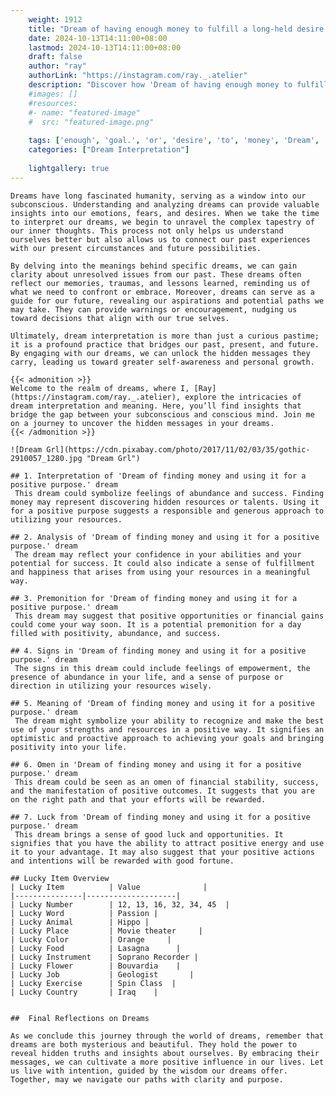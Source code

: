 ```yaml
---
    weight: 1912
    title: "Dream of having enough money to fulfill a long-held desire or goal."  # Assuming 'title' column exists
    date: 2024-10-13T14:11:00+08:00
    lastmod: 2024-10-13T14:11:00+08:00
    draft: false
    author: "ray"
    authorLink: "https://instagram.com/ray._.atelier"
    description: "Discover how 'Dream of having enough money to fulfill a long-held desire or goal.' can interpret your future and uncover its significant meanings in your life."
    #images: []
    #resources:
    #- name: "featured-image"
    #  src: "featured-image.png"
    
    tags: ['enough', 'goal.', 'or', 'desire', 'to', 'money', 'Dream', 'a', 'fulfill', 'of', 'having', 'long-held']
    categories: ["Dream Interpretation"]
    
    lightgallery: true
---
```

    
    Dreams have long fascinated humanity, serving as a window into our subconscious. Understanding and analyzing dreams can provide valuable insights into our emotions, fears, and desires. When we take the time to interpret our dreams, we begin to unravel the complex tapestry of our inner thoughts. This process not only helps us understand ourselves better but also allows us to connect our past experiences with our present circumstances and future possibilities.
    
    By delving into the meanings behind specific dreams, we can gain clarity about unresolved issues from our past. These dreams often reflect our memories, traumas, and lessons learned, reminding us of what we need to confront or embrace. Moreover, dreams can serve as a guide for our future, revealing our aspirations and potential paths we may take. They can provide warnings or encouragement, nudging us toward decisions that align with our true selves.
    
    Ultimately, dream interpretation is more than just a curious pastime; it is a profound practice that bridges our past, present, and future. By engaging with our dreams, we can unlock the hidden messages they carry, leading us toward greater self-awareness and personal growth.
    
    {{< admonition >}}
    Welcome to the realm of dreams, where I, [Ray](https://instagram.com/ray._.atelier), explore the intricacies of dream interpretation and meaning. Here, you’ll find insights that bridge the gap between your subconscious and conscious mind. Join me on a journey to uncover the hidden messages in your dreams.
    {{< /admonition >}}
    
    ![Dream Grl](https://cdn.pixabay.com/photo/2017/11/02/03/35/gothic-2910057_1280.jpg "Dream Grl")
    
    ## 1. Interpretation of 'Dream of finding money and using it for a positive purpose.' dream
     This dream could symbolize feelings of abundance and success. Finding money may represent discovering hidden resources or talents. Using it for a positive purpose suggests a responsible and generous approach to utilizing your resources.
    
    ## 2. Analysis of 'Dream of finding money and using it for a positive purpose.' dream
     The dream may reflect your confidence in your abilities and your potential for success. It could also indicate a sense of fulfillment and happiness that arises from using your resources in a meaningful way.
    
    ## 3. Premonition for 'Dream of finding money and using it for a positive purpose.' dream
     This dream may suggest that positive opportunities or financial gains could come your way soon. It is a potential premonition for a day filled with positivity, abundance, and success.
    
    ## 4. Signs in 'Dream of finding money and using it for a positive purpose.' dream
     The signs in this dream could include feelings of empowerment, the presence of abundance in your life, and a sense of purpose or direction in utilizing your resources wisely.
    
    ## 5. Meaning of 'Dream of finding money and using it for a positive purpose.' dream
     The dream might symbolize your ability to recognize and make the best use of your strengths and resources in a positive way. It signifies an optimistic and proactive approach to achieving your goals and bringing positivity into your life.
    
    ## 6. Omen in 'Dream of finding money and using it for a positive purpose.' dream
     This dream could be seen as an omen of financial stability, success, and the manifestation of positive outcomes. It suggests that you are on the right path and that your efforts will be rewarded.
    
    ## 7. Luck from 'Dream of finding money and using it for a positive purpose.' dream
     This dream brings a sense of good luck and opportunities. It signifies that you have the ability to attract positive energy and use it to your advantage. It may also suggest that your positive actions and intentions will be rewarded with good fortune.
    
    ## Lucky Item Overview
    | Lucky Item          | Value              |
    |---------------|--------------------|
    | Lucky Number        | 12, 13, 16, 32, 34, 45  |
    | Lucky Word          | Passion |
    | Lucky Animal        | Hippo |
    | Lucky Place         | Movie theater     |
    | Lucky Color         | Orange     |
    | Lucky Food          | Lasagna      |
    | Lucky Instrument    | Soprano Recorder |
    | Lucky Flower        | Bouvardia    |
    | Lucky Job           | Geologist       |
    | Lucky Exercise      | Spin Class  |
    | Lucky Country       | Iraq    |
    
    
    ##  Final Reflections on Dreams
    
    As we conclude this journey through the world of dreams, remember that dreams are both mysterious and beautiful. They hold the power to reveal hidden truths and insights about ourselves. By embracing their messages, we can cultivate a more positive influence in our lives. Let us live with intention, guided by the wisdom our dreams offer. Together, may we navigate our paths with clarity and purpose.
    